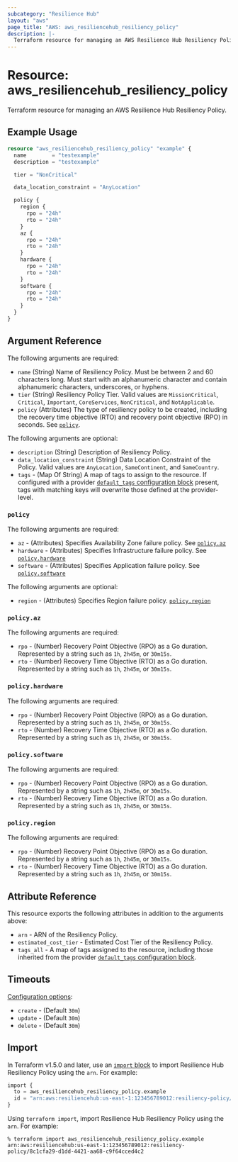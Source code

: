 ```yaml
---
subcategory: "Resilience Hub"
layout: "aws"
page_title: "AWS: aws_resiliencehub_resiliency_policy"
description: |-
  Terraform resource for managing an AWS Resilience Hub Resiliency Policy.
---
```


# Resource: aws_resiliencehub_resiliency_policy

Terraform resource for managing an AWS Resilience Hub Resiliency Policy.

## Example Usage

```terraform
resource "aws_resiliencehub_resiliency_policy" "example" {
  name        = "testexample"
  description = "testexample"

  tier = "NonCritical"

  data_location_constraint = "AnyLocation"

  policy {
    region {
      rpo = "24h"
      rto = "24h"
    }
    az {
      rpo = "24h"
      rto = "24h"
    }
    hardware {
      rpo = "24h"
      rto = "24h"
    }
    software {
      rpo = "24h"
      rto = "24h"
    }
  }
}
```

## Argument Reference

The following arguments are required:

* `name` (String) Name of Resiliency Policy.
  Must be between 2 and 60 characters long.
  Must start with an alphanumeric character and contain alphanumeric characters, underscores, or hyphens.
* `tier` (String) Resiliency Policy Tier.
  Valid values are `MissionCritical`, `Critical`, `Important`, `CoreServices`, `NonCritical`, and `NotApplicable`.
* `policy` (Attributes) The type of resiliency policy to be created, including the recovery time objective (RTO) and recovery point objective (RPO) in seconds. See [`policy`](#policy).

The following arguments are optional:

* `description` (String) Description of Resiliency Policy.
* `data_location_constraint` (String) Data Location Constraint of the Policy.
  Valid values are `AnyLocation`, `SameContinent`, and `SameCountry`.
* `tags` - (Map Of String) A map of tags to assign to the resource. If configured with a provider [`default_tags` configuration block](https://registry.terraform.io/providers/hashicorp/aws/latest/docs#default_tags-configuration-block) present, tags with matching keys will overwrite those defined at the provider-level.

### `policy`

The following arguments are required:

* `az` - (Attributes) Specifies Availability Zone failure policy. See [`policy.az`](#policyaz)
* `hardware` - (Attributes) Specifies Infrastructure failure policy. See [`policy.hardware`](#policyhardware)
* `software` - (Attributes) Specifies Application failure policy. See [`policy.software`](#policysoftware)

The following arguments are optional:

* `region` - (Attributes) Specifies Region failure policy. [`policy.region`](#policyregion)

### `policy.az`

The following arguments are required:

* `rpo` - (Number) Recovery Point Objective (RPO) as a Go duration.
  Represented by a string such as `1h`, `2h45m`, or `30m15s`.
* `rto` - (Number) Recovery Time Objective (RTO) as a Go duration.
  Represented by a string such as `1h`, `2h45m`, or `30m15s`.

### `policy.hardware`

The following arguments are required:

* `rpo` - (Number) Recovery Point Objective (RPO) as a Go duration.
  Represented by a string such as `1h`, `2h45m`, or `30m15s`.
* `rto` - (Number) Recovery Time Objective (RTO) as a Go duration.
  Represented by a string such as `1h`, `2h45m`, or `30m15s`.

### `policy.software`

The following arguments are required:

* `rpo` - (Number) Recovery Point Objective (RPO) as a Go duration.
  Represented by a string such as `1h`, `2h45m`, or `30m15s`.
* `rto` - (Number) Recovery Time Objective (RTO) as a Go duration.
  Represented by a string such as `1h`, `2h45m`, or `30m15s`.

### `policy.region`

The following arguments are required:

* `rpo` - (Number) Recovery Point Objective (RPO) as a Go duration.
  Represented by a string such as `1h`, `2h45m`, or `30m15s`.
* `rto` - (Number) Recovery Time Objective (RTO) as a Go duration.
  Represented by a string such as `1h`, `2h45m`, or `30m15s`.

## Attribute Reference

This resource exports the following attributes in addition to the arguments above:

* `arn` - ARN of the Resiliency Policy.
* `estimated_cost_tier` - Estimated Cost Tier of the Resiliency Policy.
* `tags_all` - A map of tags assigned to the resource, including those inherited from the provider [`default_tags` configuration block](https://registry.terraform.io/providers/hashicorp/aws/latest/docs#default_tags-configuration-block).

## Timeouts

[Configuration options](https://developer.hashicorp.com/terraform/language/resources/syntax#operation-timeouts):

* `create` - (Default `30m`)
* `update` - (Default `30m`)
* `delete` - (Default `30m`)

## Import

In Terraform v1.5.0 and later, use an [`import` block](https://developer.hashicorp.com/terraform/language/import) to import Resilience Hub Resiliency Policy using the `arn`. For example:

```terraform
import {
  to = aws_resiliencehub_resiliency_policy.example
  id = "arn:aws:resiliencehub:us-east-1:123456789012:resiliency-policy/8c1cfa29-d1dd-4421-aa68-c9f64cced4c2"
}
```

Using `terraform import`, import Resilience Hub Resiliency Policy using the `arn`. For example:

```console
% terraform import aws_resiliencehub_resiliency_policy.example arn:aws:resiliencehub:us-east-1:123456789012:resiliency-policy/8c1cfa29-d1dd-4421-aa68-c9f64cced4c2
```
